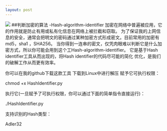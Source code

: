 ```yaml
---
layout: post
---
```

<img src="/images/fulls/02.jpg" class="fit image">
##判断加密的算法 -Hash-algorithm-identifier
加密在网络中普遍被应用，它的作用就是防止有用或私有化信息在网络上被拦截和窃取。
为了保证我的上网信息的安全，通常会把明文的密码通过某种加密方式形成密文。目前常用的加密有md5，sha1 ，SHA256。
当你得到一连串的密文，仅凭肉眼难以判断它是什么加密方式，所以你可能会用到这个工Hash-algorithm-identifier。
它是基于Hash identifier工具从而出现的，将Hash identifier的代码尽可能的简化 优化，是我们的破解工作从而更有效率。


你可以在我的github下载这款工具
下载到Linux中进行解压
赋予它可执行权限：

chmod +x HashIdentifier.py

执行它(一旦赋予了可执行权限，你可以通过下面的简单指令直接运行)：

./HashIdentifier.py

支持识别的Hash类型：

Adler32



